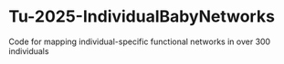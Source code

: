 # Tu-2025-IndividualBabyNetworks
Code for mapping individual-specific functional networks in over 300 individuals
